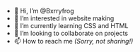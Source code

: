 - 👋 Hi, I’m @Bxrryfrog
- 👀 I’m interested in website making
- 🌱 I’m currently learning CSS and HTML
- 💞️ I’m looking to collaborate on projects
- 📫 How to reach me *(Sorry, not sharing!)*

